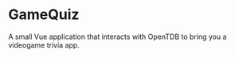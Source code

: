 # GameQuiz

A small Vue application that interacts with OpenTDB to bring you a videogame trivia app. 